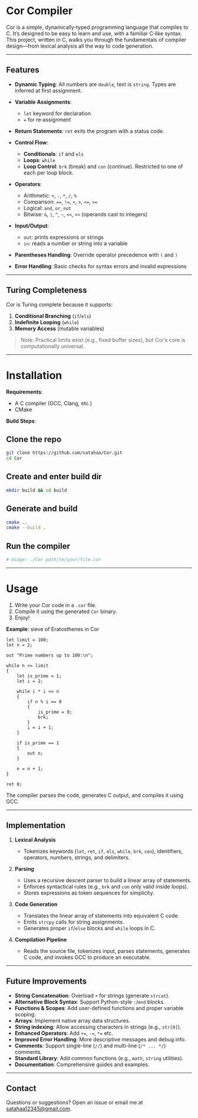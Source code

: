 # Cor Compiler

Cor is a simple, dynamically‑typed programming language that compiles to C. It’s designed to be easy to learn and use, with a familiar C‑like syntax. This project, written in C, walks you through the fundamentals of compiler design—from lexical analysis all the way to code generation.

---

## Features

* **Dynamic Typing**: All numbers are `double`, text is `string`. Types are inferred at first assignment.
* **Variable Assignments**:

   * `let` keyword for declaration
   * `=` for re‑assignment
* **Return Statements**: `ret` exits the program with a status code.
* **Control Flow**:

   * **Conditionals**: `if` and `els`
   * **Loops**: `while`
   * **Loop Control**: `brk` (break) and `con` (continue). Restricted to one of each per loop block.
* **Operators**:

   * Arithmetic: `+`, `-`, `*`, `/`, `%`
   * Comparison: `==`, `!=`, `<`, `>`, `<=`, `>=`
   * Logical: `and`, `or`, `not`
   * Bitwise: `&`, `|`, `^`, `~`, `<<`, `>>` (operands cast to integers)
* **Input/Output**:

   * `out`: prints expressions or strings
   * `in`: reads a number or string into a variable
* **Parentheses Handling**: Override operator precedence with `(` and `)`
* **Error Handling**: Basic checks for syntax errors and invalid expressions

---

## Turing Completeness

Cor is Turing complete because it supports:

1. **Conditional Branching** (`if`/`els`)
2. **Indefinite Looping** (`while`)
3. **Memory Access** (mutable variables)

> Note: Practical limits exist (e.g., fixed buffer sizes), but Cor’s core is computationally universal.

---

# Installation

**Requirements**:

* A C compiler (GCC, Clang, etc.)
* CMake

**Build Steps**:

## Clone the repo
```bash
git clone https://github.com/satahaa/Cor.git
cd Cor
```
## Create and enter build dir
```bash
mkdir build && cd build
```
## Generate and build
```bash
cmake ..
cmake --build .
```
## Run the compiler
```bash
# Usage: ./Cor path/to/your/file.cor
```

---

# Usage

1. Write your Cor code in a `.cor` file.
2. Compile it using the generated `Cor` binary.
3. Enjoy!

**Example**: sieve of Eratosthenes in Cor

```cor
let limit = 100;
let n = 2;

out "Prime numbers up to 100:\n";

while n <= limit
{
    let is_prime = 1; 
    let i = 2;

    while i * i <= n
    {
        if n % i == 0
        {
            is_prime = 0;
            brk;
        }
        i = i + 1;
    }

    if is_prime == 1
    {
        out n;
    }

    n = n + 1;
}

ret 0;
```
The compiler parses the code, generates C output, and compiles it using GCC.

---

## Implementation

1. **Lexical Analysis**

   * Tokenizes keywords (`let`, `ret`, `if`, `els`, `while`, `brk`, `con`), identifiers, operators, numbers, strings, and delimiters.
2. **Parsing**

   * Uses a recursive descent parser to build a linear array of statements.
   * Enforces syntactical rules (e.g., `brk` and `con` only valid inside loops).
   * Stores expressions as token sequences for simplicity.
3. **Code Generation**

   * Translates the linear array of statements into equivalent C code.
   * Emits `strcpy` calls for string assignments.
   * Generates proper `if`/`else` blocks and `while` loops in C.
4. **Compilation Pipeline**

   * Reads the source file, tokenizes input, parses statements, generates C code, and invokes GCC to produce an executable.

---

## Future Improvements

* **String Concatenation**: Overload `+` for strings (generate `strcat`).
* **Alternative Block Syntax**: Support Python-style `:`/`end` blocks.
* **Functions & Scopes**: Add user-defined functions and proper variable scoping.
* **Arrays**: Implement native array data structures.
* **String indexing**: Allow accessing characters in strings (e.g., `str[0]`).
* **Enhanced Operators**: Add `+=`, `-=`, `*=` etc.
* **Improved Error Handling**: More descriptive messages and debug info.
* **Comments**: Support single-line (`//`) and multi-line (`/* ... */`) comments.
* **Standard Library**: Add common functions (e.g., `math`, `string` utilities).
* **Documentation**: Comprehensive guides and examples.

---

## Contact

Questions or suggestions? Open an issue or email me at [satahaa12345@gmail.com](mailto:satahaa12345@gmail.com).
